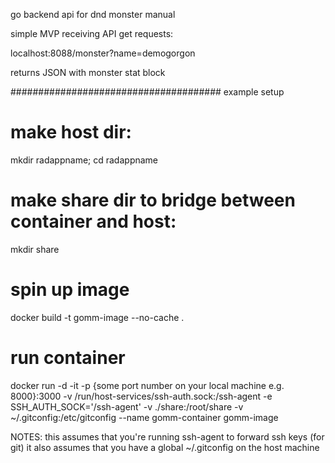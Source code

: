 go backend api for dnd monster manual

simple MVP receiving API get requests:

localhost:8088/monster?name=demogorgon

returns JSON with monster stat block


######################################
example setup

# make host dir:
  mkdir radappname; cd radappname

# make share dir to bridge between container and host:
  mkdir share 

# spin up image
  docker build -t gomm-image --no-cache .

# run container
  docker run -d -it -p {some port number on your local machine e.g. 8000}:3000 -v /run/host-services/ssh-auth.sock:/ssh-agent -e SSH_AUTH_SOCK='/ssh-agent' -v ./share:/root/share -v ~/.gitconfig:/etc/gitconfig --name gomm-container gomm-image

NOTES:
this assumes that you're running ssh-agent to forward ssh keys (for git)
it also assumes that you have a global ~/.gitconfig on the host machine

